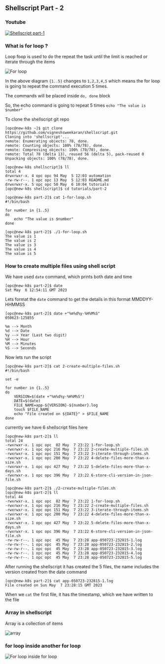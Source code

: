 ## Shellscript Part - 2

### Youtube
[![Shellscript part-1](/content/shellscript/tutorials/images/part-2.png)](https://github.com/vigneshsweekaran/shellscript)

### What is for loop ?

Loop foop is used to do the repeat the task until the limit is reached or iterate through the items

![For loop](/content/shellscript/tutorials/images/for.png)

In the above diagram `{1..5}` changes to `1,2,3,4,5` which means the for loop is going to repeat the command execution 5 times.

The commands will be placed inside `do, done` block

So, the echo command is going to repeat 5 times `echo "The value is $number"`

To clone the shellscript git repo
```
[opc@new-k8s ~]$ git clone https://github.com/vigneshsweekaran/shellscript.git
Cloning into 'shellscript'...
remote: Enumerating objects: 78, done.
remote: Counting objects: 100% (78/78), done.
remote: Compressing objects: 100% (70/70), done.
remote: Total 78 (delta 13), reused 56 (delta 5), pack-reused 0
Unpacking objects: 100% (78/78), done.
```

```
[opc@new-k8s shellscript]$ ll
total 4
drwxrwxr-x. 4 opc opc 94 May  5 12:03 automation
-rw-rw-r--. 1 opc opc 13 May  5 12:03 README.md
drwxrwxr-x. 5 opc opc 50 May  6 10:04 tutorials
[opc@new-k8s shellscript]$ cd tutorials/part-2
```

```
[opc@new-k8s part-2]$ cat 1-for-loop.sh 
#!/bin/bash

for number in {1..5}
do
    echo "The value is $number"
done
```

```
[opc@new-k8s part-2]$ ./1-for-loop.sh 
The value is 1
The value is 2
The value is 3
The value is 4
The value is 5
```

### How to create multiple files using shell script

We have used `date` command, which prints both date and time

```
[opc@new-k8s part-2]$ date
Sat May  6 12:54:11 GMT 2023
```

Lets format the `date` command to get the details in this format MMDDYY-HHMMSS

```
[opc@new-k8s part-2]$ date +"%m%d%y-%H%M%S"
050623-125855
```

```
%m --> Month
%d --> Date
%y --> Year (Last two digit)
%H --> Hour
%M --> Minutes
%S --> Seconds
```

Now lets run the script
```
[opc@new-k8s part-2]$ cat 2-create-multiple-files.sh 
#!/bin/bash

set -e

for number in {1..5}
do
    VERSION=$(date +"%m%d%y-%H%M%S")
    DATE=$(date)
    FILE_NAME=app-${VERSION}-${number}.log
    touch $FILE_NAME
    echo "File created on ${DATE}" > $FILE_NAME
done
```

currently we have 6 shellscript files here

```
[opc@new-k8s part-2]$ ll
total 24
-rwxrwxr-x. 1 opc opc  82 May  7 23:22 1-for-loop.sh
-rwxrwxr-x. 1 opc opc 216 May  7 23:22 2-create-multiple-files.sh
-rwxrwxr-x. 1 opc opc 151 May  7 23:22 3-iterate-through-items.sh
-rwxrwxr-x. 1 opc opc 200 May  7 23:22 4-delete-files-more-than-x-size.sh
-rwxrwxr-x. 1 opc opc 427 May  7 23:22 5-delete-files-more-than-x-days.sh
-rwxrwxr-x. 1 opc opc 396 May  7 23:22 6-store-cli-version-in-json-file.sh
```

```
[opc@new-k8s part-2]$ ./2-create-multiple-files.sh 
[opc@new-k8s part-2]$ ll
total 44
-rwxrwxr-x. 1 opc opc  82 May  7 23:22 1-for-loop.sh
-rwxrwxr-x. 1 opc opc 216 May  7 23:22 2-create-multiple-files.sh
-rwxrwxr-x. 1 opc opc 151 May  7 23:22 3-iterate-through-items.sh
-rwxrwxr-x. 1 opc opc 200 May  7 23:22 4-delete-files-more-than-x-size.sh
-rwxrwxr-x. 1 opc opc 427 May  7 23:22 5-delete-files-more-than-x-days.sh
-rwxrwxr-x. 1 opc opc 396 May  7 23:22 6-store-cli-version-in-json-file.sh
-rw-rw-r--. 1 opc opc  45 May  7 23:28 app-050723-232815-1.log
-rw-rw-r--. 1 opc opc  45 May  7 23:28 app-050723-232815-2.log
-rw-rw-r--. 1 opc opc  45 May  7 23:28 app-050723-232815-3.log
-rw-rw-r--. 1 opc opc  45 May  7 23:28 app-050723-232815-4.log
-rw-rw-r--. 1 opc opc  45 May  7 23:28 app-050723-232815-5.log
```

After running the shellscript it has created the 5 files, the name includes the version created from the date command

```
[opc@new-k8s part-2]$ cat app-050723-232815-1.log 
File created on Sun May  7 23:28:15 GMT 2023
```

When we `cat` the first file, it has the timestamp, which we have written to the file

###







### Array in shellscript

Array is a collection of items

![array](/content/shellscript/tutorials/images/array.png)

### for loop inside another for loop

![For loop inside for loop](/content/shellscript/tutorials/images/for-for.png)